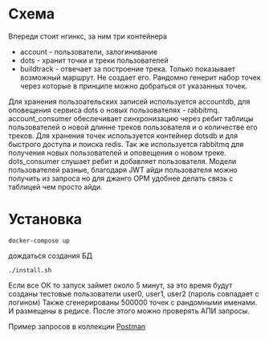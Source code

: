 # Схема
Впереди стоит нгинкс, за ним три контейнера 
- account - пользователи, залогинивание
- dots - хранит точки и треки пользователей
- buildtrack - отвечает за построение трека. Только показывает возможный маршрут. Не создает его. Рандомно генерит набор точек через которые в принципе можно добраться от указанных точек.
  
Для хранения пользоательских записей используется accountdb, для оповещения сервиса dots о новых пользователях - rabbitmq. account_consumer обеспечивает синхронизацию через ребит таблицы пользователей о новой длинне треков пользователя и о количестве его треков.
Для хранения точек используется контейнер dotsdb и для быстрого доступа и поиска redis. Так же используется rabbitmq для получения новых пользователей и оповещения о новом треке. dots_consumer слушает ребит и добавляет пользователя. 
Модели пользователей разные, благодаря JWT айди пользователя можно получить из запроса но для джанго ОРМ удобнее делать связь с таблицей чем просто айди.


# Установка
```
docker-compose up
```
дождаться создания БД
```
./install.sh
```
Если все ОК то запуск займет около 5 минут, за это время будут созданы тестовые пользователи
user0, user1, user2 (пароль совпадает с логином)
Также сгенерированы 500000 точек с рандомными именами. И размещены в редисе. 
После этого можно проверять АПИ запросы.

Пример запросов в коллекции [Postman](https://github.com/Svyat33/alarstudios/blob/master/api_examples.postman_collection.json)